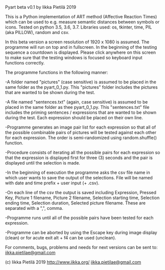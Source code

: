 Pyart beta v0.1 by Iikka Pietilä 2019

This is a Python implementation of ART method (Affective Reaction Times) which can be used to 
e.g. measure semantic distances between symbols or icons. Tested on python 3.5, 3.6, 3.7. Libraries used: os, tkinter, time, PIL (aka PILLOW), random and csv.

In this beta version a screen resolution of 1920 x 1080 is assumed. The programme will run on top and in fullscreen. In the beginning of the testing sequence a countdown is displayed. Please click anywhere on this screen to make sure that the testing windows is focused so keyboard input functions correctly.


The programme functions in the following manner:

-A folder named "pictures" (case sensitive) is assumed to be placed in the same folder as the pyart_0_1.py. This "pictures" folder includes the pictures that are wanted to be shown during the test.

-A file named "sentences.txt" (again, case sensitive) is assumed to be placed in the same folder as thee pyart_0_1.py. This "sentences.txt" file includes the priming sentences / expressions that are wanted to be shown during the test. Each expression should be placed on their own line.

-Programme generates an image pair list for each expression so that all of the possible combinable pairs of pictures will be tested against each other for each expression. The order is semi-randomized using random.shuffle() function.

-Procedure consists of iterating all the possible pairs for each expression so that the expression is displayed first for three (3) seconds and the pair is displayed until the selection is made.

-In the beginning of execution the programme asks the csv file name in which user wants to save the output of the selections. File will be named with date and time prefix + user input (+ .csv). 

-On each line of the csv the output is saved including Expression, Pressed Key, Picture 1 filename, Picture 2 filename, Selection starting time, Selection ending time, Selection duration, Selected picture filename. These are separated with a ",", comma.

-Programme runs until all of the possible pairs have been tested for each expression.

-Programme can be aborted by using the Escape key during image display (clean) or for acute exit alt + f4 can be used (unclean).


For comments, bugs, problems and needs for next versions can be sent to: iikka.pietilae@gmail.com

(c) Iikka Pietilä 2019
http://www.iikka.org/
iikka.pietilae@gmail.com

